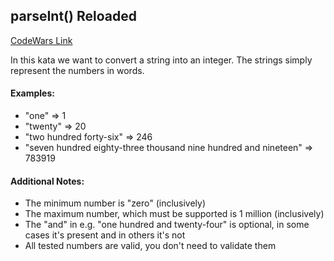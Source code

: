 ## parseInt() Reloaded

[CodeWars Link](https://www.codewars.com/kata/525c7c5ab6aecef16e0001a5/javascript)

In this kata we want to convert a string into an integer. The strings simply represent the numbers in words.

#### Examples:

- "one" => 1
- "twenty" => 20
- "two hundred forty-six" => 246
- "seven hundred eighty-three thousand nine hundred and nineteen" => 783919

#### Additional Notes:

- The minimum number is "zero" (inclusively)
- The maximum number, which must be supported is 1 million (inclusively)
- The "and" in e.g. "one hundred and twenty-four" is optional, in some cases it's present and in others it's not
- All tested numbers are valid, you don't need to validate them